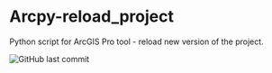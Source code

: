 # Arcpy-reload_project
Python script for ArcGIS Pro tool - reload new version of the project.

![GitHub last commit](https://img.shields.io/github/last-commit/MarekLas/Arcpy-reload_project)

